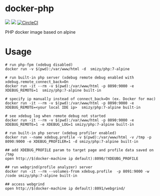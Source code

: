 # docker-php
[![](https://images.microbadger.com/badges/image/smizy/php:7.0.14-alpine.svg)](https://microbadger.com/images/smizy/php "Get your own image badge on microbadger.com") 
[![](https://images.microbadger.com/badges/version/smizy/php:7.0.14-alpine.svg)](https://microbadger.com/images/smizy/php "Get your own version badge on microbadger.com")
[![CircleCI](https://circleci.com/gh/smizy/docker-php/tree/7.0.svg?style=svg&circle-token=c0772bbd1324e123a5bc5b10b00cf1191efd7846)](https://circleci.com/gh/smizy/docker-php/tree/7.0)

PHP docker image based on alpine

# Usage 
```
# run php-fpm (xdebug disabled)
docker run -v $(pwd):/var/www/html -d  smizy/php:7-alpine 

# run built-in php server (xdebug remote debug enabled with xdebug.remote_connect_back=On 
docker run -it --rm -v $(pwd):/var/www/html -p 8090:9000 -e XDEBUG_REMOTE=1  smizy/php:7-alpine built-in 

# specify ip manually instead of connect_back=On (ex. Docker for mac)
docker run -it --rm -v $(pwd):/var/www/html -p 8090:9000 -e XDEBUG_REMOTE=<your local IDE ip>  smizy/php:7-alpine built-in 

# see xdebug log when remote debug not started
docker run -it --rm -v $(pwd):/var/www/html -p 8090:9000 -e XDEBUG_REMOTE=1 -e XDEBUG_LOG=1 smizy/php:7-alpine built-in 

# run built-in php server (xdebug profiler enabled)
docker run --name xdebug.profile -v $(pwd):/var/www/html -v /tmp -p 8090:9000 -e XDEBUG_PROFILER=1 -d smizy/php:7-alpine built-in 

## add XDEBUG_PROFILE param to target page and profile data saved on /tmp
open http://$(docker-machine ip default):8090/?XDEUBG_PROFILE

## run webgrind(profile analyzer) server
docker run -it --rm --volumes-from xdebug.profile  -p 8091:9000 -w /code smizy/php:7-alpine built-in 

## access webgrind
open http://$(docker-machine ip default):8091/webgrind/
```

